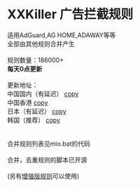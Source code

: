 # XXKiller 广告拦截规则
适用AdGuard,AG HOME,ADAWAY等等<br/>
全部由其他规则合并产生<br/><br/>
规则数量：186000+<br/>
<strong>每天0点更新</strong><br/><br/>
更新地址：<br/>
中国国内（有延迟） <a href=https://cdn.jsdelivr.net/gh/DoingDog/XXKiller@main/w.txt>copy</a><br/>
中国香港 <a href=https://raw.fastgit.org/DoingDog/XXKiller/main/w.txt>copy</a><br/>
日本（有延迟） <a href=https://cdn.staticaly.com/gh/DoingDog/XXKiller/main/w.txt>copy</a><br/>
韩国（推荐） <a href=https://ghproxy.com/https://raw.githubusercontent.com/DoingDog/XXKiller/main/w.txt>copy</a><br/>
<br/><br/>
合并规则列表见mio.bat的代码<br/><br/>
合并，去重规则的脚本已开源<br/><br/>
(另有<a href="https://github.com/DoingDog/XXKillerMax">增强版规则</a>可以使用)
